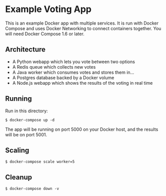 Example Voting App
==================

This is an example Docker app with multiple services. It is run with Docker Compose and uses Docker Networking to connect containers together. You will need Docker Compose 1.6 or later.

Architecture
-----

* A Python webapp which lets you vote between two options
* A Redis queue which collects new votes
* A Java worker which consumes votes and stores them in…
* A Postgres database backed by a Docker volume
* A Node.js webapp which shows the results of the voting in real time

Running
-------

Run in this directory:

    $ docker-compose up -d

The app will be running on port 5000 on your Docker host, and the results will be on port 5001.

Scaling
-------

    $ docker-compose scale worker=5


Cleanup
-------

    $ docker-compose down -v


